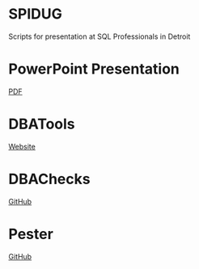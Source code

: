 # SPIDUG
Scripts for presentation at SQL Professionals in Detroit

# PowerPoint Presentation
[PDF](https://github.com/PoshScooter/SPIDUG/blob/master/Powershell_SPIDUG.pdf)

# DBATools

[Website](Https://dbatools.io)

# DBAChecks

[GitHub](https://dbachecks.io)

# Pester

[GitHub](https://github.com/pester/Pester)

